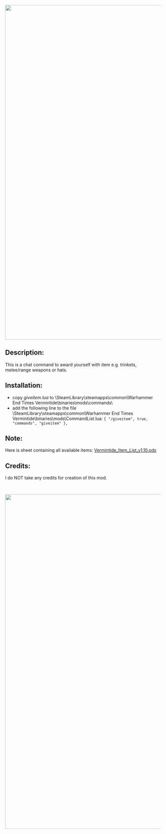 <p align="center">
  <img src="../../assets/banner-top.png" width="1080">
</p>

## Description:
This is a chat command to award yourself with item e.g. trinkets, melee/range weapons or hats.

## Installation:
- copy *giveitem.lua* to \SteamLibrary\steamapps\common\Warhammer End Times Vermintide\binaries\mods\commands\
- add the following line to the file \SteamLibrary\steamapps\common\Warhammer End Times Vermintide\binaries\mods\CommandList.lua: 
`{ "/giveitem", true, "commands", "giveitem" },`

## Note:
Here is sheet containing all available items: [Vermintide_Item_List_v1.10.ods](https://cdn.discordapp.com/attachments/858058663213269022/962140410464075776/Vermintide_Item_List_v1.10.ods)

## Credits:
I do NOT take any credits for creation of this mod.

<br/>

<p align="center">
  <img src="../../assets/banner-buttom.png" width="1080">
</p>
